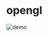 # opengl
![demo](https://github.com/6felipe/opengl/assets/60261828/ca73989b-f764-4ede-99c9-9ff4d6311c5d)


